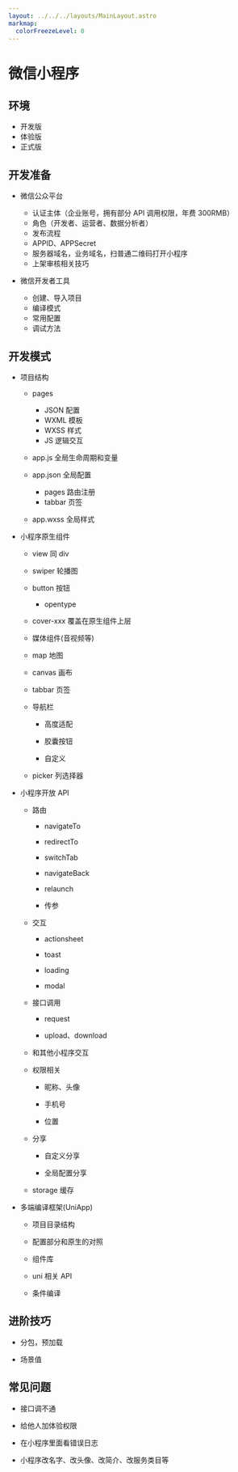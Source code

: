 ```yaml
---
layout: ../../../layouts/MainLayout.astro
markmap:
  colorFreezeLevel: 0
---
```


# 微信小程序

## 环境

- 开发版
- 体验版
- 正式版

## 开发准备

- 微信公众平台

  - 认证主体（企业账号，拥有部分 API 调用权限，年费 300RMB）
  - 角色（开发者、运营者、数据分析者）
  - 发布流程
  - APPID、APPSecret
  - 服务器域名，业务域名，扫普通二维码打开小程序
  - 上架审核相关技巧

- 微信开发者工具

  - 创建、导入项目
  - 编译模式
  - 常用配置
  - 调试方法

## 开发模式

- 项目结构

  - pages

    - JSON 配置
    - WXML 模板
    - WXSS 样式
    - JS 逻辑交互

  - app.js 全局生命周期和变量

  - app.json 全局配置

    - pages 路由注册
    - tabbar 页签

  - app.wxss 全局样式

- 小程序原生组件

  - view 同 div

  - swiper 轮播图

  - button 按钮

    - opentype

  - cover-xxx 覆盖在原生组件上层

  - 媒体组件(音视频等)

  - map 地图

  - canvas 画布

  - tabbar 页签

  - 导航栏

    - 高度适配

    - 胶囊按钮

    - 自定义

  - picker 列选择器

- 小程序开放 API

  - 路由

    - navigateTo

    - redirectTo

    - switchTab

    - navigateBack

    - relaunch

    - 传参

  - 交互

    - actionsheet

    - toast

    - loading

    - modal

  - 接口调用

    - request

    - upload、download

  - 和其他小程序交互

  - 权限相关

    - 昵称、头像

    - 手机号

    - 位置

  - 分享

    - 自定义分享

    - 全局配置分享

  - storage 缓存

- 多端编译框架(UniApp)

  - 项目目录结构

  - 配置部分和原生的对照

  - 组件库

  - uni 相关 API

  - 条件编译

## 进阶技巧

- 分包，预加载

- 场景值

## 常见问题

- 接口调不通

- 给他人加体验权限

- 在小程序里面看错误日志

- 小程序改名字、改头像、改简介、改服务类目等
